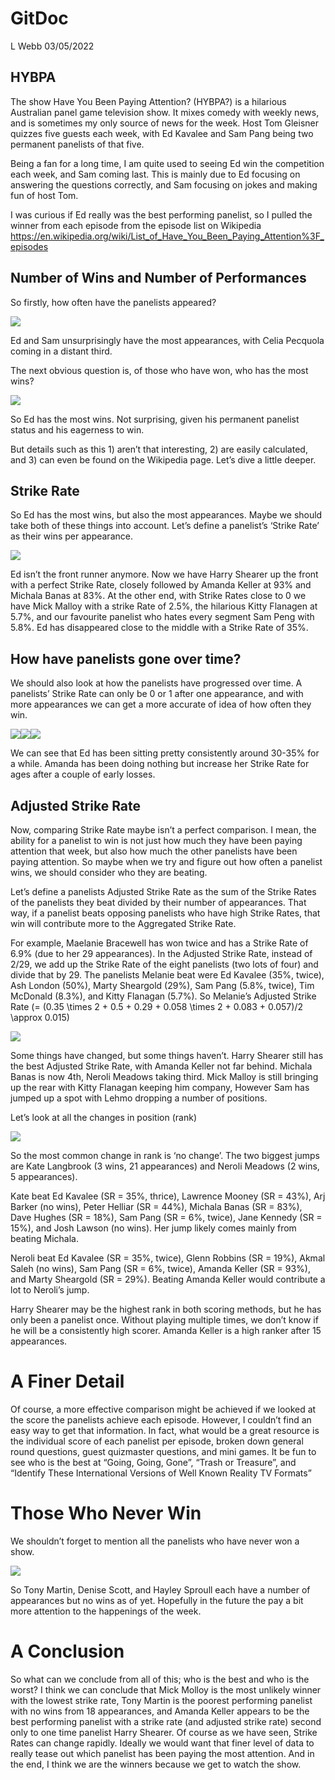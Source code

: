 GitDoc
================
L Webb
03/05/2022

## HYBPA

The show Have You Been Paying Attention? (HYBPA?) is a hilarious
Australian panel game television show. It mixes comedy with weekly news,
and is sometimes my only source of news for the week. Host Tom Gleisner
quizzes five guests each week, with Ed Kavalee and Sam Pang being two
permanent panelists of that five.

Being a fan for a long time, I am quite used to seeing Ed win the
competition each week, and Sam coming last. This is mainly due to Ed
focusing on answering the questions correctly, and Sam focusing on jokes
and making fun of host Tom.

I was curious if Ed really was the best performing panelist, so I pulled
the winner from each episode from the episode list on Wikipedia
<https://en.wikipedia.org/wiki/List_of_Have_You_Been_Paying_Attention%3F_episodes>

## Number of Wins and Number of Performances

So firstly, how often have the panelists appeared?

![](Title_files/figure-gfm/unnamed-chunk-1-1.png)<!-- -->

Ed and Sam unsurprisingly have the most appearances, with Celia Pecquola
coming in a distant third.

The next obvious question is, of those who have won, who has the most
wins?

![](Title_files/figure-gfm/unnamed-chunk-2-1.png)<!-- -->

So Ed has the most wins. Not surprising, given his permanent panelist
status and his eagerness to win.

But details such as this 1) aren’t that interesting, 2) are easily
calculated, and 3) can even be found on the Wikipedia page. Let’s dive a
little deeper.

## Strike Rate

So Ed has the most wins, but also the most appearances. Maybe we should
take both of these things into account. Let’s define a panelist’s
‘Strike Rate’ as their wins per appearance.

![](Title_files/figure-gfm/unnamed-chunk-3-1.png)<!-- -->

Ed isn’t the front runner anymore. Now we have Harry Shearer up the
front with a perfect Strike Rate, closely followed by Amanda Keller at
93% and Michala Banas at 83%. At the other end, with Strike Rates close
to 0 we have Mick Malloy with a strike Rate of 2.5%, the hilarious Kitty
Flanagen at 5.7%, and our favourite panelist who hates every segment Sam
Peng with 5.8%. Ed has disappeared close to the middle with a Strike
Rate of 35%.

## How have panelists gone over time?

We should also look at how the panelists have progressed over time. A
panelists’ Strike Rate can only be 0 or 1 after one appearance, and with
more appearances we can get a more accurate of idea of how often they
win.

![](Title_files/figure-gfm/unnamed-chunk-4-1.png)<!-- -->![](Title_files/figure-gfm/unnamed-chunk-4-2.png)<!-- -->![](Title_files/figure-gfm/unnamed-chunk-4-3.png)<!-- -->

We can see that Ed has been sitting pretty consistently around 30-35%
for a while. Amanda has been doing nothing but increase her Strike Rate
for ages after a couple of early losses.

## Adjusted Strike Rate

Now, comparing Strike Rate maybe isn’t a perfect comparison. I mean, the
ability for a panelist to win is not just how much they have been paying
attention that week, but also how much the other panelists have been
paying attention. So maybe when we try and figure out how often a
panelist wins, we should consider who they are beating.

Let’s define a panelists Adjusted Strike Rate as the sum of the Strike
Rates of the panelists they beat divided by their number of appearances.
That way, if a panelist beats opposing panelists who have high Strike
Rates, that win will contribute more to the Aggregated Strike Rate.

For example, Maelanie Bracewell has won twice and has a Strike Rate of
6.9% (due to her 29 appearances). In the Adjusted Strike Rate, instead
of 2/29, we add up the Strike Rate of the eight panelists (two lots of
four) and divide that by 29. The panelists Melanie beat were Ed Kavalee
(35%, twice), Ash London (50%), Marty Sheargold (29%), Sam Pang (5.8%,
twice), Tim McDonald (8.3%), and Kitty Flanagan (5.7%). So Melanie’s
Adjusted Strike Rate
\(= (0.35 \times 2 + 0.5 + 0.29 + 0.058 \times 2 + 0.083 + 0.057)/2 \approx 0.015\)

![](Title_files/figure-gfm/unnamed-chunk-5-1.png)<!-- -->

Some things have changed, but some things haven’t. Harry Shearer still
has the best Adjusted Strike Rate, with Amanda Keller not far behind.
Michala Banas is now 4th, Neroli Meadows taking third. Mick Malloy is
still bringing up the rear with Kitty Flanagan keeping him company,
However Sam has jumped up a spot with Lehmo dropping a number of
positions.

Let’s look at all the changes in position (rank)

![](Title_files/figure-gfm/unnamed-chunk-6-1.png)<!-- -->

So the most common change in rank is ‘no change’. The two biggest jumps
are Kate Langbrook (3 wins, 21 appearances) and Neroli Meadows (2 wins,
5 appearances).

Kate beat Ed Kavalee (SR = 35%, thrice), Lawrence Mooney (SR = 43%), Arj
Barker (no wins), Peter Helliar (SR = 44%), Michala Banas (SR = 83%),
Dave Hughes (SR = 18%), Sam Pang (SR = 6%, twice), Jane Kennedy (SR =
15%), and Josh Lawson (no wins). Her jump likely comes mainly from
beating Michala.

Neroli beat Ed Kavalee (SR = 35%, twice), Glenn Robbins (SR = 19%),
Akmal Saleh (no wins), Sam Pang (SR = 6%, twice), Amanda Keller (SR =
93%), and Marty Sheargold (SR = 29%). Beating Amanda Keller would
contribute a lot to Neroli’s jump.

Harry Shearer may be the highest rank in both scoring methods, but he
has only been a panelist once. Without playing multiple times, we don’t
know if he will be a consistently high scorer. Amanda Keller is a high
ranker after 15 appearances.

# A Finer Detail

Of course, a more effective comparison might be achieved if we looked at
the score the panelists achieve each episode. However, I couldn’t find
an easy way to get that information. In fact, what would be a great
resource is the individual score of each panelist per episode, broken
down general round questions, guest quizmaster questions, and mini
games. It be fun to see who is the best at “Going, Going, Gone”, “Trash
or Treasure”, and “Identify These International Versions of Well Known
Reality TV Formats”

# Those Who Never Win

We shouldn’t forget to mention all the panelists who have never won a
show.

![](Title_files/figure-gfm/unnamed-chunk-7-1.png)<!-- -->

So Tony Martin, Denise Scott, and Hayley Sproull each have a number of
appearances but no wins as of yet. Hopefully in the future the pay a bit
more attention to the happenings of the week.

# A Conclusion

So what can we conclude from all of this; who is the best and who is the
worst? I think we can conclude that Mick Molloy is the most unlikely
winner with the lowest strike rate, Tony Martin is the poorest
performing panelist with no wins from 18 appearances, and Amanda Keller
appears to be the best performing panelist with a strike rate (and
adjusted strike rate) second only to one time panelist Harry Shearer. Of
course as we have seen, Strike Rates can change rapidly. Ideally we
would want that finer level of data to really tease out which panelist
has been paying the most attention. And in the end, I think we are the
winners because we get to watch the show.
